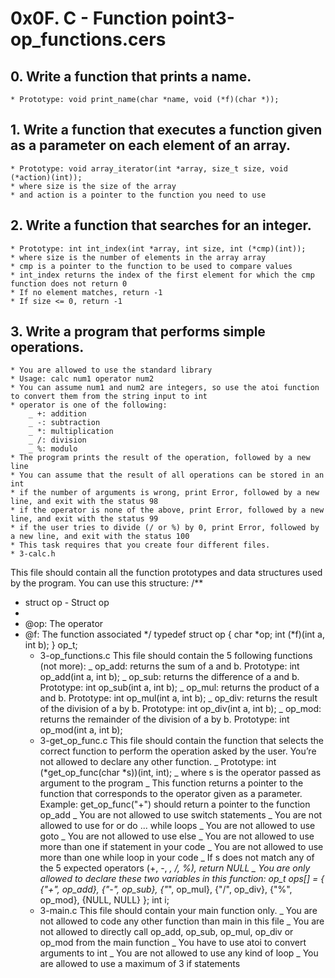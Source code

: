 # 0x0F. C - Function point3-op_functions.cers
## 0. Write a function that prints a name.
	* Prototype: void print_name(char *name, void (*f)(char *));
## 1. Write a function that executes a function given as a parameter on each element of an array.
	* Prototype: void array_iterator(int *array, size_t size, void (*action)(int));
	* where size is the size of the array
	* and action is a pointer to the function you need to use
## 2. Write a function that searches for an integer.
	* Prototype: int int_index(int *array, int size, int (*cmp)(int));
	* where size is the number of elements in the array array
	* cmp is a pointer to the function to be used to compare values
	* int_index returns the index of the first element for which the cmp function does not return 0
	* If no element matches, return -1
	* If size <= 0, return -1
## 3. Write a program that performs simple operations.
	* You are allowed to use the standard library
	* Usage: calc num1 operator num2
	* You can assume num1 and num2 are integers, so use the atoi function to convert them from the string input to int
	* operator is one of the following:
		_ +: addition
		_ -: subtraction
		_ *: multiplication
		_ /: division
		_ %: modulo
	* The program prints the result of the operation, followed by a new line
	* You can assume that the result of all operations can be stored in an int
	* if the number of arguments is wrong, print Error, followed by a new line, and exit with the status 98
	* if the operator is none of the above, print Error, followed by a new line, and exit with the status 99
	* if the user tries to divide (/ or %) by 0, print Error, followed by a new line, and exit with the status 100
	* This task requires that you create four different files.
	* 3-calc.h
This file should contain all the function prototypes and data structures used by the program. You can use this structure:
/**
 * struct op - Struct op
 *
 * @op: The operator
 * @f: The function associated
 */
typedef struct op
{
    char *op;
    int (*f)(int a, int b);
} op_t;
	* 3-op_functions.c
This file should contain the 5 following functions (not more):
		_ op_add: returns the sum of a and b. Prototype: int op_add(int a, int b);
		_ op_sub: returns the difference of a and b. Prototype: int op_sub(int a, int b);
		_ op_mul: returns the product of a and b. Prototype: int op_mul(int a, int b);
		_ op_div: returns the result of the division of a by b. Prototype: int op_div(int a, int b);
		_ op_mod: returns the remainder of the division of a by b. Prototype: int op_mod(int a, int b);
	* 3-get_op_func.c
This file should contain the function that selects the correct function to perform the operation asked by the user. You’re not allowed to declare any other function.
		_ Prototype: int (*get_op_func(char *s))(int, int);
		_ where s is the operator passed as argument to the program
		_ This function returns a pointer to the function that corresponds to the operator given as a parameter. Example: get_op_func("+") should return a pointer to the function op_add
		_ You are not allowed to use switch statements
		_ You are not allowed to use for or do ... while loops
		_ You are not allowed to use goto
		_ You are not allowed to use else
		_ You are not allowed to use more than one if statement in your code
		_ You are not allowed to use more than one while loop in your code
		_ If s does not match any of the 5 expected operators (+, -, *, /, %), return NULL
		_ You are only allowed to declare these two variables in this function:
    op_t ops[] = {
        {"+", op_add},
        {"-", op_sub},
        {"*", op_mul},
        {"/", op_div},
        {"%", op_mod},
        {NULL, NULL}
    };
    int i;
    * 3-main.c
This file should contain your main function only.
		_ You are not allowed to code any other function than main in this file
		_ You are not allowed to directly call op_add, op_sub, op_mul, op_div or op_mod from the main function
		_ You have to use atoi to convert arguments to int
		_ You are not allowed to use any kind of loop
		_ You are allowed to use a maximum of 3 if statements

